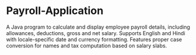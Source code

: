 # Payroll-Application
A Java program to calculate and display employee payroll details, including allowances, deductions, gross and net salary. Supports English and Hindi with locale-specific date and currency formatting. Features proper case conversion for names and tax computation based on salary slabs.
